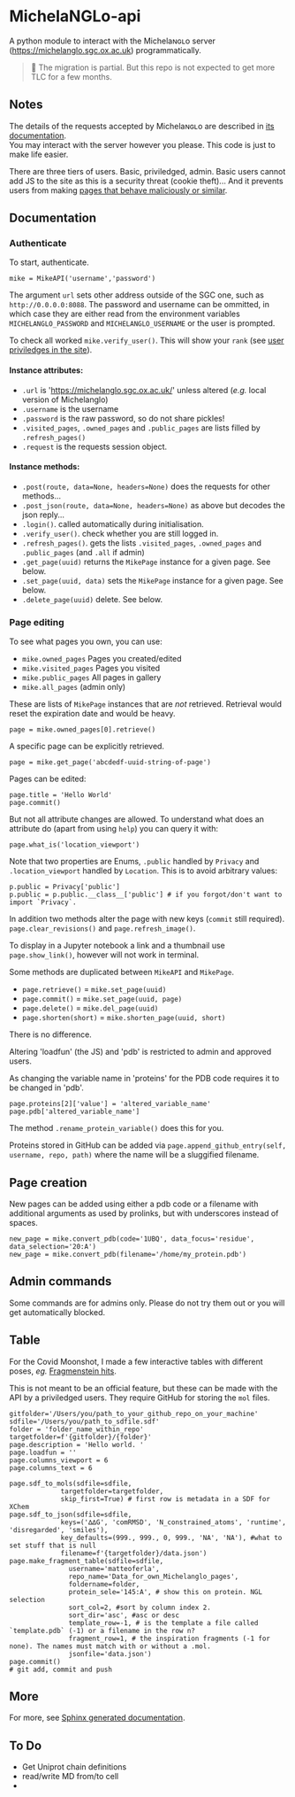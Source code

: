 # MichelaNGLo-api
A python module to interact with the Michelaɴɢʟo server ([<https://michelanglo.sgc.ox.ac.uk>](<https://michelanglo.sgc.ox.ac.uk>))
programmatically.

> :hammer: The migration is partial. But this repo is not expected to get more TLC for a few months.

## Notes
The details of the requests accepted by Michelaɴɢʟo are described in [its documentation](https://michelanglo.sgc.ox.ac.uk/docs/api).\
You may interact with the server however you please. This code is just to make life easier.

There are three tiers of users. Basic, priviledged, admin. Basic users cannot add JS to the site as this is a security threat
(cookie theft)... And it prevents users from making
[pages that behave maliciously or similar](https://michelanglo.sgc.ox.ac.uk/data/fa3844a8-d7f5-4e84-9540-240f134ba6d1).

## Documentation

### Authenticate
To start, authenticate.

    mike = MikeAPI('username','password')
    
The argument `url` sets other address outside of the SGC one, such as `http://0.0.0.0:8088`.
The password and username can be ommitted, in which case they are either read from the environment variables
 `MICHELANGLO_PASSWORD` and `MICHELANGLO_USERNAME` or the user is prompted.
 
To check all worked `mike.verify_user()`. This will show your `rank` (see [user priviledges in the site](https://michelanglo.sgc.ox.ac.uk/docs/users)).

#### Instance attributes:
* `.url` is 'https://michelanglo.sgc.ox.ac.uk/' unless altered (_e.g._ local version of Michelanglo)
* `.username` is the username
* `.password` is the raw password, so do not share pickles!
* `.visited_pages`, `.owned_pages` and `.public_pages` are lists filled by `.refresh_pages()`
* `.request` is the requests session object.

#### Instance methods:
* `.post(route, data=None, headers=None)` does the requests for other methods...
* `.post_json(route, data=None, headers=None)` as above but decodes the json reply...
* `.login()`. called automatically during initialisation.
* `.verify_user()`. check whether you are still logged in.
* `.refresh_pages()`. gets the lists `.visited_pages`, `.owned_pages` and `.public_pages` (and `.all` if admin)
* `.get_page(uuid)` returns the `MikePage` instance for a given page. See below.
* `.set_page(uuid, data)` sets the `MikePage` instance for a given page.  See below.
* `.delete_page(uuid)` delete.  See below.


### Page editing

To see what pages you own, you can use:

* `mike.owned_pages` Pages you created/edited
* `mike.visited_pages` Pages you visited
* `mike.public_pages` All pages in gallery
* `mike.all_pages` (admin only)

These are lists of `MikePage` instances that are *not* retrieved. Retrieval would reset the expiration date and would be heavy.

    page = mike.owned_pages[0].retrieve()
    
A specific page can be explicitly retrieved.
    
    page = mike.get_page('abcdedf-uuid-string-of-page')
    
Pages can be edited:

    page.title = 'Hello World'
    page.commit()
    
But not all attribute changes are allowed. To understand what does an attribute do (apart from using `help`) you can query it with:

    page.what_is('location_viewport')
    
Note that two properties are Enums, `.public` handled by `Privacy` and `.location_viewport` handled by `Location`.
This is to avoid arbitrary values:

    p.public = Privacy['public']
    p.public = p.public.__class__['public'] # if you forgot/don't want to import `Privacy`.

In addition two methods alter the page with new keys (`commit` still required). `page.clear_revisions()`
and `page.refresh_image()`.

To display in a Jupyter notebook a link and a thumbnail use `page.show_link()`, however will not work in terminal.

Some methods are duplicated between `MikeAPI` and `MikePage`.
  
* `page.retrieve()` = `mike.set_page(uuid)`
* `page.commit()` = `mike.set_page(uuid, page)`
* `page.delete()` = `mike.del_page(uuid)`
* `page.shorten(short)` = `mike.shorten_page(uuid, short)`

There is no difference.

Altering 'loadfun' (the JS) and 'pdb' is restricted to admin and approved users.

As changing the variable name in 'proteins' for the PDB code requires it to be changed in 'pdb'.

    page.proteins[2]['value'] = 'altered_variable_name'
    page.pdb['altered_variable_name']
    
The method `.rename_protein_variable()` does this for you.
    
Proteins stored in GitHub can be added via `page.append_github_entry(self, username, repo, path)` where the name
will be a sluggified filename.
    
## Page creation
New pages can be added using either a pdb code or a filename with additional arguments as used by prolinks,
but with underscores instead of spaces.

    new_page = mike.convert_pdb(code='1UBQ', data_focus='residue', data_selection='20:A')
    new_page = mike.convert_pdb(filename='/home/my_protein.pdb')
    
## Admin commands

Some commands are for admins only. Please do not try them out or you will get automatically blocked.

## Table

For the Covid Moonshot, I made a few interactive tables with different poses,
_eg._ [Fragmenstein hits](https://michelanglo.sgc.ox.ac.uk/data/13523b58-d0b1-4d05-9158-a8fd2be8465c).

This is not meant to be an official feature, but these can be made with the API by a priviledged users.
They require GitHub for storing the `mol` files.

    gitfolder='/Users/you/path_to_your_github_repo_on_your_machine'
    sdfile='/Users/you/path_to_sdfile.sdf'
    folder = 'folder_name_within_repo'
    targetfolder=f'{gitfolder}/{folder}'
    page.description = 'Hello world. '
    page.loadfun = ''
    page.columns_viewport = 6
    page.columns_text = 6
    
    page.sdf_to_mols(sdfile=sdfile,
                 targetfolder=targetfolder,
                 skip_first=True) # first row is metadata in a SDF for XChem
    page.sdf_to_json(sdfile=sdfile,
                 keys=('∆∆G', 'comRMSD', 'N_constrained_atoms', 'runtime', 'disregarded', 'smiles'),
                 key_defaults=(999., 999., 0, 999., 'NA', 'NA'), #what to set stuff that is null
                 filename=f'{targetfolder}/data.json')
    page.make_fragment_table(sdfile=sdfile,
                   username='matteoferla',
                   repo_name='Data_for_own_Michelanglo_pages',
                   foldername=folder,
                   protein_sele='145:A', # show this on protein. NGL selection
                   sort_col=2, #sort by column index 2.
                   sort_dir='asc', #asc or desc
                   template_row=-1, # is the template a file called `template.pdb` (-1) or a filename in the row n?
                   fragment_row=1, # the inspiration fragments (-1 for none). The names must match with or without a .mol.
                   jsonfile='data.json')
    page.commit()
    # git add, commit and push

## More

For more, see [Sphinx generated documentation](sphinx-docs.md).

## To Do

* Get Uniprot chain definitions
* read/write MD from/to cell
* 